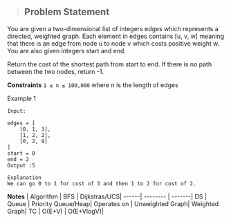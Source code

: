 > ## Problem Statement

You are given a two-dimensional list of integers edges which represents a directed, weighted graph. Each element in edges contains [u, v, w] meaning that there is an edge from node u to node v which costs positive weight w. You are also given integers start and end.

Return the cost of the shortest path from start to end. If there is no path between the two nodes, return -1.

**Constraints**
`1 ≤ n ≤ 100,000` 
where n is the length of edges

Example 1

```
Input:

edges = [
    [0, 1, 3],
    [1, 2, 2],
    [0, 2, 9]
]
start = 0
end = 2
Output :5

Explanation
We can go 0 to 1 for cost of 3 and then 1 to 2 for cost of 2.
```


**Notes**
| Algorithm | BFS       | Dijkstras/UCS|
------| --------  | -------|
DS | Queue  | Priority Queue/Heap|
Operates on | Unweighted Graph| Weighted Graph|
TC | O(E+V)    | O(E+VlogV)|